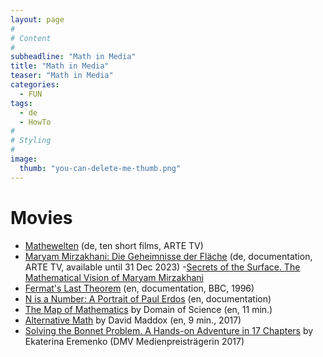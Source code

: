 ```yaml
---
layout: page
#
# Content
#
subheadline: "Math in Media"
title: "Math in Media"
teaser: "Math in Media"
categories:
  - FUN
tags:
  - de
  - HowTo
#
# Styling
#
image:
  thumb: "you-can-delete-me-thumb.png"
---
```


# Movies

- [Mathewelten](https://www.arte.tv/de/videos/RC-021426/mathewelten/)
  (de, ten short films, ARTE TV)
- [Maryam Mirzakhani: Die Geheimnisse der
  Fläche](https://www.arte.tv/de/videos/109799-000-A/maryam-mirzakhani/)
  (de, documentation, ARTE TV, available until 31 Dec 2023)
-[Secrets of the Surface. The Mathematical Vision of Maryam Mirzakhani](https://www.zalafilms.com/secrets/)
- [Fermat's Last
  Theorem](https://archive.org/details/horizon-1995-1996-fermats-last-theorem-b-0074rxx-iplayer)
  (en, documentation, BBC, 1996)
- [N is a Number: A Portrait of Paul
  Erdos](https://youtu.be/CWkCSvhtf_s?si=cmyD3KTfKBQ-_PZV) (en,
  documentation)
- [The Map of Mathematics](https://youtu.be/OmJ-4B-mS-Y) by Domain of
  Science (en, 11 min.)
- [Alternative Math](https://www.youtube.com/watch?v=Zh3Yz3PiXZw) by
  David Maddox (en, 9 min., 2017)
- [Solving the Bonnet Problem. A Hands-on Adventure in 17     Chapters](https://www.discretization.de/movies/10/) by Ekaterina
 Eremenko (DMV Medienpreisträgerin 2017)
